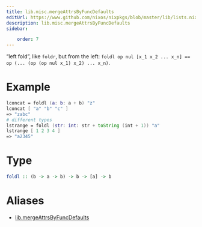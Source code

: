```yaml
---
title: lib.misc.mergeAttrsByFuncDefaults
editUrl: https://www.github.com/nixos/nixpkgs/blob/master/lib/lists.nix#L115C20
description: lib.misc.mergeAttrsByFuncDefaults
sidebar:

    order: 7
---
```


“left fold”, like `foldr`, but from the left:
`foldl op nul [x_1 x_2 ... x_n] == op (... (op (op nul x_1) x_2) ... x_n)`.

# Example

```nix
lconcat = foldl (a: b: a + b) "z"
lconcat [ "a" "b" "c" ]
=> "zabc"
# different types
lstrange = foldl (str: int: str + toString (int + 1)) "a"
lstrange [ 1 2 3 4 ]
=> "a2345"
```

# Type

```haskell
foldl :: (b -> a -> b) -> b -> [a] -> b
```


# Aliases

- [lib.mergeAttrsByFuncDefaults](/nix-doc-comments/reference/lib/lib-mergeAttrsByFuncDefaults)



